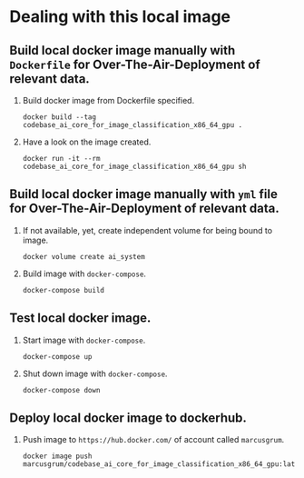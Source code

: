 
# Dealing with this local image

## Build local docker image manually with `Dockerfile` for Over-The-Air-Deployment of relevant data.

1. Build docker image from Dockerfile specified.

    ```
    docker build --tag codebase_ai_core_for_image_classification_x86_64_gpu .
    ```

1. Have a look on the image created.    
    
    ```
    docker run -it --rm codebase_ai_core_for_image_classification_x86_64_gpu sh
    ```
    
## Build local docker image manually with `yml` file for Over-The-Air-Deployment of relevant data.

1. If not available, yet, create independent volume for being bound to image.

    ```
    docker volume create ai_system
    ```
    
1. Build image with `docker-compose`.
    
    ```
    docker-compose build
    ```

## Test local docker image.

1. Start image with `docker-compose`.
    
    ```
    docker-compose up
    ```
    
1. Shut down image with `docker-compose`.
    
    ```
    docker-compose down
    ```

## Deploy local docker image to dockerhub.
 
1. Push image to `https://hub.docker.com/` of account called `marcusgrum`.
    
    ```
    docker image push marcusgrum/codebase_ai_core_for_image_classification_x86_64_gpu:latest
    ```
